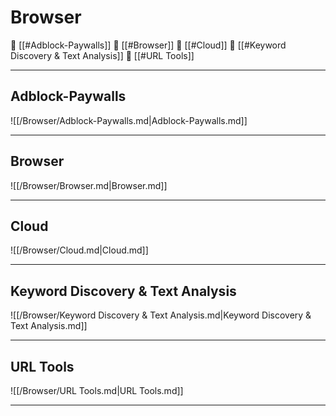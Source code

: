 <!--book-ignore-->
<!--dont-delete-these-comments-->

<div style="page-break-after: always;"></div>

# Browser

📄 [[#Adblock-Paywalls]]
📄 [[#Browser]]
📄 [[#Cloud]]
📄 [[#Keyword Discovery & Text Analysis]]
📄 [[#URL Tools]]

---

## Adblock-Paywalls

![[/Browser/Adblock-Paywalls.md|Adblock-Paywalls.md]]

---

## Browser

![[/Browser/Browser.md|Browser.md]]

---

## Cloud

![[/Browser/Cloud.md|Cloud.md]]

---

## Keyword Discovery & Text Analysis

![[/Browser/Keyword Discovery & Text Analysis.md|Keyword Discovery & Text Analysis.md]]

---

## URL Tools

![[/Browser/URL Tools.md|URL Tools.md]]

---


